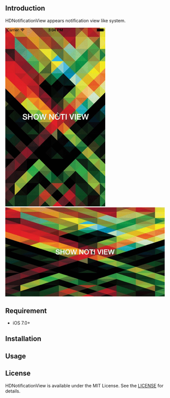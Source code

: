 ## Introduction
HDNotificationView appears notification view like system.

![alt tag](./Assets/screen_portrait.gif) ![alt tag](./Assets/screen_landscape.gif)

## Requirement
- iOS 7.0+

## Installation

## Usage

## License
HDNotificationView is available under the MIT License. See the [LICENSE](./License) for details.
